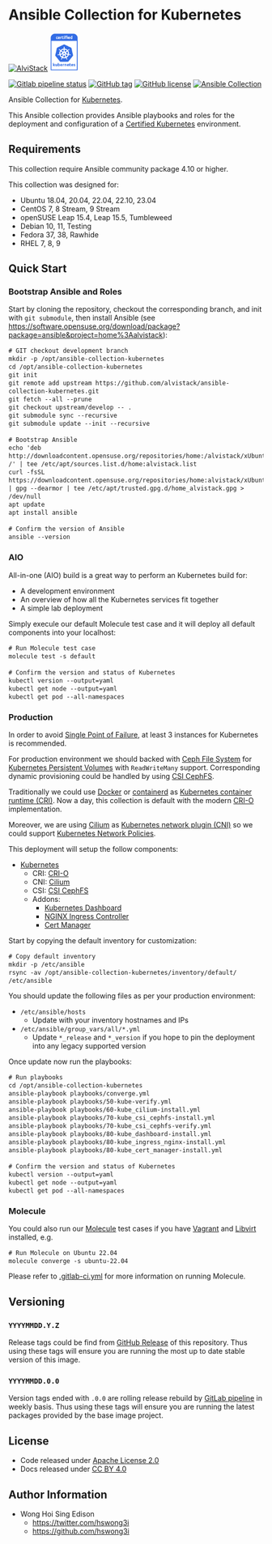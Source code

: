 # Ansible Collection for Kubernetes

<a href="https://alvistack.com" title="AlviStack" target="_blank"><img src="/alvistack.svg" height="75" alt="AlviStack"></a>
<a href="https://landscape.cncf.io/?selected=alvi-stack-ansible-collection-for-kubernetes" title="Certified Kubernetes" target="_blank"><img src="https://github.com/cncf/artwork/blob/master/projects/kubernetes/certified-kubernetes/versionless/color/certified-kubernetes-color.svg" height="75" alt="Certified Kubernetes"></a>

[![Gitlab pipeline
status](https://img.shields.io/gitlab/pipeline/alvistack/ansible-collection-kubernetes/master)](https://gitlab.com/alvistack/ansible-collection-kubernetes/-/pipelines)
[![GitHub
tag](https://img.shields.io/github/tag/alvistack/ansible-collection-kubernetes.svg)](https://github.com/alvistack/ansible-collection-kubernetes/tags)
[![GitHub
license](https://img.shields.io/github/license/alvistack/ansible-collection-kubernetes.svg)](https://github.com/alvistack/ansible-collection-kubernetes/blob/master/LICENSE)
[![Ansible
Collection](https://img.shields.io/badge/galaxy-alvistack.kubernetes-blue.svg)](https://galaxy.ansible.com/alvistack/kubernetes)

Ansible Collection for
[Kubernetes](https://github.com/kubernetes/kubernetes).

This Ansible collection provides Ansible playbooks and roles for the
deployment and configuration of a [Certified
Kubernetes](https://www.cncf.io/certification/software-conformance/)
environment.

## Requirements

This collection require Ansible community package 4.10 or higher.

This collection was designed for:

-   Ubuntu 18.04, 20.04, 22.04, 22.10, 23.04
-   CentOS 7, 8 Stream, 9 Stream
-   openSUSE Leap 15.4, Leap 15.5, Tumbleweed
-   Debian 10, 11, Testing
-   Fedora 37, 38, Rawhide
-   RHEL 7, 8, 9

## Quick Start

### Bootstrap Ansible and Roles

Start by cloning the repository, checkout the corresponding branch, and
init with `git submodule`, then install Ansible (see
<https://software.opensuse.org/download/package?package=ansible&project=home%3Aalvistack>):

    # GIT checkout development branch
    mkdir -p /opt/ansible-collection-kubernetes
    cd /opt/ansible-collection-kubernetes
    git init
    git remote add upstream https://github.com/alvistack/ansible-collection-kubernetes.git
    git fetch --all --prune
    git checkout upstream/develop -- .
    git submodule sync --recursive
    git submodule update --init --recursive

    # Bootstrap Ansible
    echo 'deb http://downloadcontent.opensuse.org/repositories/home:/alvistack/xUbuntu_22.04/ /' | tee /etc/apt/sources.list.d/home:alvistack.list
    curl -fsSL https://downloadcontent.opensuse.org/repositories/home:alvistack/xUbuntu_22.04/Release.key | gpg --dearmor | tee /etc/apt/trusted.gpg.d/home_alvistack.gpg > /dev/null
    apt update
    apt install ansible

    # Confirm the version of Ansible
    ansible --version

### AIO

All-in-one (AIO) build is a great way to perform an Kubernetes build
for:

-   A development environment
-   An overview of how all the Kubernetes services fit together
-   A simple lab deployment

Simply execule our default Molecule test case and it will deploy all
default components into your localhost:

    # Run Molecule test case
    molecule test -s default

    # Confirm the version and status of Kubernetes
    kubectl version --output=yaml
    kubectl get node --output=yaml
    kubectl get pod --all-namespaces

### Production

In order to avoid [Single Point of
Failure](https://en.wikipedia.org/wiki/Single_point_of_failure), at
least 3 instances for Kubernetes is recommended.

For production environment we should backed with [Ceph File
System](https://docs.ceph.com/docs/master/cephfs/) for [Kubernetes
Persistent
Volumes](https://kubernetes.io/docs/concepts/storage/persistent-volumes/)
with `ReadWriteMany` support. Corresponding dynamic provisioning could
be handled by using [CSI CephFS](https://github.com/ceph/ceph-csi).

Traditionally we could use
[Docker](https://kubernetes.io/docs/setup/production-environment/container-runtimes/#docker)
or
[containerd](https://kubernetes.io/docs/setup/production-environment/container-runtimes/#containerd)
as [Kubernetes container runtime
(CRI)](https://kubernetes.io/blog/2016/12/container-runtime-interface-cri-in-kubernetes/).
Now a day, this collection is default with the modern
[CRI-O](https://kubernetes.io/docs/setup/production-environment/container-runtimes/#cri-o)
implementation.

Moreover, we are using [Cilium](https://cilium.io/) as [Kubernetes
network plugin
(CNI)](https://kubernetes.io/docs/concepts/extend-kubernetes/compute-storage-net/network-plugins/)
so we could support [Kubernetes Network
Policies](https://kubernetes.io/docs/concepts/services-networking/network-policies/).

This deployment will setup the follow components:

-   [Kubernetes](https://kubernetes.io/)
    -   CRI: [CRI-O](https://github.com/cri-o/cri-o)
    -   CNI: [Cilium](https://github.com/cilium/cilium)
    -   CSI: [CSI CephFS](https://github.com/ceph/ceph-csi)
    -   Addons:
        -   [Kubernetes
            Dashboard](https://github.com/kubernetes/dashboard)
        -   [NGINX Ingress
            Controller](https://github.com/kubernetes/ingress-nginx)
        -   [Cert Manager](https://github.com/jetstack/cert-manager)

Start by copying the default inventory for customization:

    # Copy default inventory
    mkdir -p /etc/ansible
    rsync -av /opt/ansible-collection-kubernetes/inventory/default/ /etc/ansible

You should update the following files as per your production
environment:

-   `/etc/ansible/hosts`
    -   Update with your inventory hostnames and IPs
-   `/etc/ansible/group_vars/all/*.yml`
    -   Update `*_release` and `*_version` if you hope to pin the
        deployment into any legacy supported version

Once update now run the playbooks:

    # Run playbooks
    cd /opt/ansible-collection-kubernetes
    ansible-playbook playbooks/converge.yml
    ansible-playbook playbooks/50-kube-verify.yml
    ansible-playbook playbooks/60-kube_cilium-install.yml
    ansible-playbook playbooks/70-kube_csi_cephfs-install.yml
    ansible-playbook playbooks/70-kube_csi_cephfs-verify.yml
    ansible-playbook playbooks/80-kube_dashboard-install.yml
    ansible-playbook playbooks/80-kube_ingress_nginx-install.yml
    ansible-playbook playbooks/80-kube_cert_manager-install.yml

    # Confirm the version and status of Kubernetes
    kubectl version --output=yaml
    kubectl get node --output=yaml
    kubectl get pod --all-namespaces

### Molecule

You could also run our
[Molecule](https://molecule.readthedocs.io/en/stable/) test cases if you
have [Vagrant](https://www.vagrantup.com/) and
[Libvirt](https://libvirt.org/) installed, e.g.

    # Run Molecule on Ubuntu 22.04
    molecule converge -s ubuntu-22.04

Please refer to [.gitlab-ci.yml](.gitlab-ci.yml) for more information on
running Molecule.

## Versioning

### `YYYYMMDD.Y.Z`

Release tags could be find from [GitHub
Release](https://github.com/alvistack/ansible-collection-kubernetes/tags)
of this repository. Thus using these tags will ensure you are running
the most up to date stable version of this image.

### `YYYYMMDD.0.0`

Version tags ended with `.0.0` are rolling release rebuild by [GitLab
pipeline](https://gitlab.com/alvistack/ansible-collection-kubernetes/-/pipelines)
in weekly basis. Thus using these tags will ensure you are running the
latest packages provided by the base image project.

## License

-   Code released under [Apache License 2.0](LICENSE)
-   Docs released under [CC BY
    4.0](http://creativecommons.org/licenses/by/4.0/)

## Author Information

-   Wong Hoi Sing Edison
    -   <https://twitter.com/hswong3i>
    -   <https://github.com/hswong3i>
